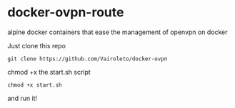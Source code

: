 # docker-ovpn-route
alpine docker containers that ease the management of openvpn on docker

Just clone this repo

```
git clone https://github.com/Vairoleto/docker-ovpn
```
chmod +x the start.sh script

```
chmod +x start.sh
```
and run it!
